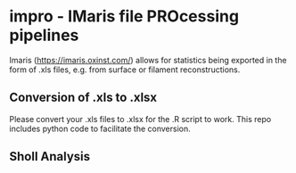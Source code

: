 # impro - IMaris file PROcessing pipelines

Imaris (https://imaris.oxinst.com/) allows for statistics being exported in the form of .xls files, e.g. from surface or filament reconstructions.

## Conversion of .xls to .xlsx
Please convert your .xls files to .xlsx for the .R script to work. This repo includes python code to facilitate the conversion.

## Sholl Analysis
